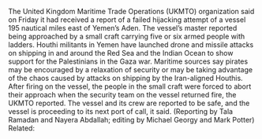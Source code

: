 The United Kingdom Maritime Trade Operations (UKMTO) organization said on Friday it had received a report of a failed hijacking attempt of a vessel 195 nautical miles east of Yemen’s Aden.
The vessel’s master reported being approached by a small craft carrying five or six armed people with ladders.
Houthi militants in Yemen have launched drone and missile attacks on shipping in and around the Red Sea and the Indian Ocean to show support for the Palestinians in the Gaza war.
Maritime sources say pirates may be encouraged by a relaxation of security or may be taking advantage of the chaos caused by attacks on shipping by the Iran-aligned Houthis.
After firing on the vessel, the people in the small craft were forced to abort their approach when the security team on the vessel returned fire, the UKMTO reported.
The vessel and its crew are reported to be safe, and the vessel is proceeding to its next port of call, it said.
(Reporting by Tala Ramadan and Nayera Abdallah; editing by Michael Georgy and Mark Potter)
Related: